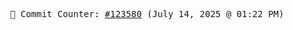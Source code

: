 <p align="center">
    <samp>
        📮 Commit Counter: <a href="https://github.com/Javascript-void0/Javascript-void0/commits/main">#123580</a> (July 14, 2025 @ 01:22 PM)
    </samp>
</p>